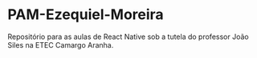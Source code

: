 # PAM-Ezequiel-Moreira
Repositório para as aulas de React Native sob a tutela do professor João Siles na ETEC Camargo Aranha.
